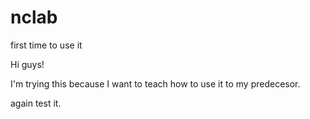 # nclab
first time to use it

Hi guys!

I'm trying this because I want to teach how to use it to my predecesor.


again test it.
